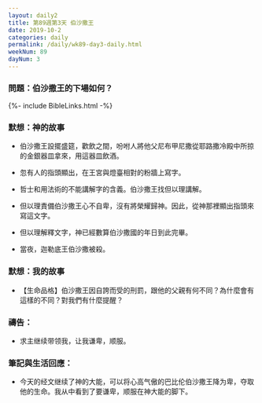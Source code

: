 ```yaml
---
layout: daily2
title: 第89週第3天 伯沙撒王
date: 2019-10-2
categories: daily
permalink: /daily/wk89-day3-daily.html
weekNum: 89
dayNum: 3
---
```


### 問題：伯沙撒王的下場如何？

{%- include BibleLinks.html -%}

### 默想：神的故事
+ 伯沙撒王設擺盛筵，歡飲之間，吩咐人將他父尼布甲尼撒從耶路撒冷殿中所掠的金銀器皿拿來，用這器皿飲酒。

+ 忽有人的指頭顯出，在王宮與燈臺相對的粉牆上寫字。

+ 哲士和用法術的不能講解字的含義。伯沙撒王找但以理講解。

+ 但以理責備伯沙撒王心不自卑，沒有將榮耀歸神。因此，從神那裡顯出指頭來寫這文字。

+ 但以理解釋文字，神已經數算伯沙撒國的年日到此完畢。

+ 當夜，迦勒底王伯沙撒被殺。


### 默想：我的故事
+ 【生命品格】伯沙撒王因自誇而受的刑罰，跟他的父親有何不同？為什麼會有這樣的不同？對我們有什麼提醒？


### 禱告：

+ 求主继续带领我，让我谦卑，顺服。

### 筆記與生活回應：

+ 今天的经文继续了神的大能，可以将心高气傲的巴比伦伯沙撒王降为卑，夺取他的生命。我从中看到了要谦卑，顺服在神大能的脚下。

